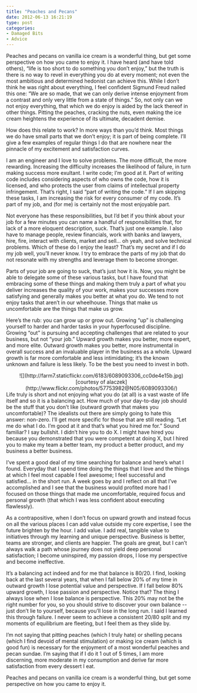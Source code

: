 ```yaml
---
title: "Peaches and Pecans"
date: 2012-06-13 16:21:19
type: post
categories:
- Damaged Bits
- Advice
---
```


Peaches and pecans on vanilla ice cream is a wonderful thing, but get some perspective on how you came to enjoy it.  I have heard (and have told others), “life is too short to do something you don’t enjoy,” but the truth is there is no way to revel in everything you do at every moment; not even the most ambitious and determined hedonist can achieve this.  While I don’t think he was right about everything, I feel confident Sigmund Freud nailed this one: “We are so made, that we can only derive intense enjoyment from a contrast and only very little from a state of things.” So, not only can we not enjoy everything, that which we do enjoy is aided by the lack thereof in other things.  Pitting the peaches, cracking the nuts, even making the ice cream heightens the experience of its ultimate, decadent demise.

How does this relate to work? In more ways than you’d think. Most things we do have small parts that we don’t enjoy; it is part of being complete.  I’ll give a few examples of regular things I do that are nowhere near the pinnacle of my excitement and satisfaction curves.

I am an engineer and I love to solve problems.  The more difficult, the more rewarding.  Increasing the difficulty increases the likelihood of failure, in turn making success more exultant. I write code; I’m good at it.  Part of writing code includes considering aspects of who owns the code, how it is licensed, and who protects the user from claims of intellectual property infringement.  That’s right, I said “part of writing the code.”  If I am skipping these tasks, I am increasing the risk for every consumer of my code.  It’s part of my job, and (for me) is certainly not the most enjoyable part.

Not everyone has these responsibilities, but I’d bet if you think about your job for a few minutes you can name a handful of responsibilities that, for lack of a more eloquent description, suck.  That’s just one example. I also have to manage people, review financials, work with banks and lawyers, hire, fire, interact with clients, market and sell... oh yeah, and solve technical problems.  Which of these do I enjoy the least? That’s my secret and if I do my job well, you’ll never know.  I try to embrace the parts of my job that do not resonate with my strengths and leverage them to become stronger.

Parts of your job are going to suck, that’s just how it is. Now, you might be able to delegate some of these various tasks, but I have found that embracing some of these things and making them truly a part of what you deliver increases the quality of your work, makes your successes more satisfying and generally makes you better at what you do.  We tend to not enjoy tasks that aren’t in our wheelhouse.  Things that make us uncomfortable are the things that make us grow.

Here’s the rub: you can grow up or grow out.  Growing “up” is challenging yourself to harder and harder tasks in your hyperfocused discipline.  Growing “out” is pursuing and accepting challenges that are related to your business, but not “your job.”  Upward growth makes you better, more expert, and more elite.  Outward growth makes you better, more instrumental in overall success and an invaluable player in the business as a whole. Upward growth is far more comfortable and less intimidating; it’s the known unknown and failure is less likely. To be the best you need to invest in both.

<div style="padding-left:1em; text-align:center; float: right">![](http://farm7.staticflickr.com/6183/6089093306_cc0de4e15b.jpg)
[courtesy of alaczek](http://www.flickr.com/photos/57753982@N05/6089093306/)</div>

Life truly is short and not enjoying what you do (at all) is a vast waste of life itself and so it is a balancing act.  How much of your day-to-day job should be the stuff that you don’t like (outward growth that makes you uncomfortable)?  The idealists out there are simply going to hate this answer: non-zero.  I’ll get more specific for those that are still reading.  “Let me do what I do. I’m good at it and that’s what you hired me for.” Sound familiar? I say bullshit. I didn’t hire you to do X. I might have hired you because you demonstrated that you were competent at doing X, but I hired you to make my team a better team, my product a better product, and my business a better business.

I’ve spent a good deal of my time searching for balance and here’s what I found. Everyday that I spend time doing the things that I love and the things at which I feel most capable I feel awesome; I feel successful and satisfied... in the short run.  A week goes by and I reflect on all that I’ve accomplished and I see that the business would profited more had I focused on those things that made me uncomfortable, required focus and personal growth (that which I was less confident about executing flawlessly).

As a contrapositive, when I don’t focus on upward growth and instead focus on all the various places I can add value outside my core expertise, I see the future brighten by the hour.  I add value. I add real, tangible value to initiatives through my learning and unique perspective.  Business is better, teams are stronger, and clients are happier. The goals are great, but I can’t always walk a path whose journey does not yield deep personal satisfaction; I become uninspired, my passion drops, I lose my perspective and become ineffective.

It’s a balancing act indeed and for me that balance is 80/20\. I find, looking back at the last several years, that when I fall below 20% of my time in outward growth I lose potential value and perspective.  If I fall below 80% upward growth, I lose passion and perspective. Notice that? The thing I always lose when I lose balance is perspective.  This 20% may not be the right number for you, so you should strive to discover your own balance -- just don’t lie to yourself, because you’ll lose in the long run.  I said I learned this through failure.  I never seem to achieve a consistent 20/80 split and my moments of equilibrium are fleeting, but I feel them as they slide by.

I’m not saying that pitting peaches (which I truly hate) or shelling pecans (which I find devoid of mental stimulation) or making ice cream (which is good fun) is necessary for the enjoyment of a most wonderful peaches and pecan sundae.  I’m saying that if I do it 1 out of 5 times, I am more discerning, more moderate in my consumption and derive far more satisfaction from every dessert I eat.

Peaches and pecans on vanilla ice cream is a wonderful thing, but get some perspective on how you came to enjoy it.
